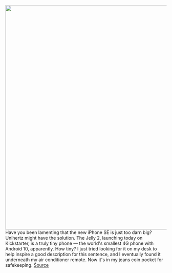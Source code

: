 <img src='https://cdn.vox-cdn.com/thumbor/-G55lFFWUwwaXEOPNBsUiXRd3L0=/0x0:2040x1360/1200x800/filters:focal(857x517:1183x843)/cdn.vox-cdn.com/uploads/chorus_image/image/67085699/DSCF7265.0.jpg' width='700px' /><br/>
Have you been lamenting that the new iPhone SE is just too darn big? Unihertz might have the solution. The Jelly 2, launching today on Kickstarter, is a truly tiny phone — the world's smallest 4G phone with Android 10, apparently. How tiny? I just tried looking for it on my desk to help inspire a good description for this sentence, and I eventually found it underneath my air conditioner remote. Now it's in my jeans coin pocket for safekeeping.
<a href='https://www.theverge.com/2020/7/21/21332385/if-you-really-want-a-smaller-phone-try-the-tiny-jelly-2'> Source <a/>